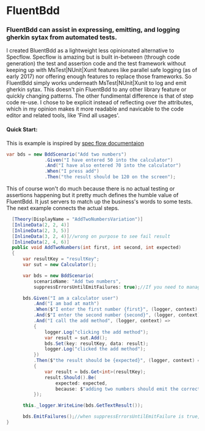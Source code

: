 # FluentBdd


### FluentBdd can assist in expressing, emitting, and logging gherkin sytax from automated tests.

I created BluentBdd as a lightweight less opinionated alternative to Specflow. Specflow is amazing but is built in-between (through code generation) the test and assertion code and the test framework without keeping up with MsTest|NUnit|Xunit features like parallel safe logging (as of early 2017) nor offering enough features to replace those frameworks. So FluentBdd simply works underneath MsTest|NUnit|Xunit to log and emit gherkin sytax. This doesn't pin FluentBdd to any other library feature or quickly changing patterns. The other fundimental difference is that of step code re-use. I chose to be explicit instead of reflecting over the attributes, which in my opinion makes it more readable and navicable to the code editor and related tools, like 'Find all usages'.


#### Quick Start:
This is example is inspired by [spec flow documentaion](http://specflow.org/getting-started/#AddingFeature)

```csharp
var bds = new BddScenario("Add two numbers")
              .Given("I have entered 50 into the calculator")
              .And("I have also entered 70 into the calculator")
              .When("I press add")
              .Then("the result should be 120 on the screen");
```

This of course won't do much because there is no actual testing or assertions happening but it pretty much defines the humble value of FluentBdd. It just servers to match up the business's words to some tests. The next example connects the actual steps.
```csharp
  [Theory(DisplayName = "AddTwoNumbersVariation")]
  [InlineData(2, 2, 4)]
  [InlineData(2, 3, 5)]
  [InlineData(3, 2, 4)]//wrong on purpose to see fail result
  [InlineData(2, 4, 6)]
  public void AddTwoNumbers(int first, int second, int expected)
  {
      var resultKey = "resultKey";
      var sut = new Calculator();

      var bds = new BddScenario(
          scenarioName: "Add two numbers",
          suppressErrorsUntilEmitFailures: true);//If you need to manage your own test output, this can be useful.

      bds.Given("I am a calculator user")
          .And("I am bad at math")
          .When($"I enter the first number {first}", (logger, context) => sut.EnterFirstNum(first))
          .And($"I enter the second number {second}", (logger, context) => sut.EnterSecondNum(second))
          .And("I call the add method", (logger, context) =>
          {
              logger.Log("clicking the add method");
              var result = sut.Add();
              bds.Set(key: resultKey, data: result);
              logger.Log("clicked the add method");
          })
          .Then($"the result should be {expected}", (logger, context) =>
          {
              var result = bds.Get<int>(resultKey);
              result.Should().Be(
                  expected: expected,
                  because: $"adding two numbers should emit the correct result of {expected}");
          });

      this._logger.WriteLine(bds.GetTextResult());

      bds.EmitFailures();//when suppressErrorsUntilEmitFailure is true, this is how you let the assertions bubble up to the test framework
}
```
